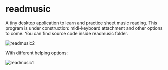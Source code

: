 # readmusic
A tiny desktop application to learn and practice sheet music reading.
This program is under construction: midi-keyboard attachment and other options to come. 
You can find source code inside readmusic folder.

![readmusic2](https://github.com/miklos1125/readmusic/assets/127934692/1b590eea-6bb4-4952-b75f-6518e569960e)

With different helping options:

![readmusic1](https://github.com/miklos1125/readmusic/assets/127934692/defc43dd-0849-463e-8134-ab573d6bc6d7)


